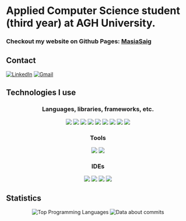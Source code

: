 # Applied Computer Science student (third year) at AGH University.

### Checkout my website on Github Pages: [MasiaSaig](https://masiasaig.github.io/)

## Contact ##
<a href="www.linkedin.com/in/maciej-lukasz-mueller">![LinkedIn](https://img.shields.io/badge/linkedin-%230077B5.svg?style=for-the-badge&logo=linkedin&logoColor=white)</a>
<a href="mailto:mullermaciej12@gmail.com">![Gmail](https://img.shields.io/badge/Gmail-D14836?style=for-the-badge&logo=gmail&logoColor=white)</a>

## Technologies I use ##
<h3 align="center">Languages, libraries, frameworks, etc.</h3>
<p align="center">
  <a target="_blank" href="https://devdocs.io/c/"><img src="https://skillicons.dev/icons?i=c" /></a>
  <a target="_blank" href="https://devdocs.io/cpp/"><img src="https://skillicons.dev/icons?i=cpp" /></a>
  <a target="_blank" href="https://devdocs.io/qt/"><img src="https://skillicons.dev/icons?i=qt" /></a>
  <a target="_blank" href="https://www.python.org/"><img src="https://skillicons.dev/icons?i=python" /></a>
  <a target="_blank" href="https://devdocs.io/html/"><img src="https://skillicons.dev/icons?i=html" /></a>
  <a target="_blank" href="https://devdocs.io/css/"><img src="https://skillicons.dev/icons?i=css" /></a>
  <a target="_blank" href="https://devdocs.io/javascript/"><img src="https://skillicons.dev/icons?i=js" /></a>
  <a target="_blank" href="https://devdocs.io/php/"><img src="https://skillicons.dev/icons?i=php" /></a>
<!--   <a target="_blank" href="https://www.java.com"><img src="https://skillicons.dev/icons?i=java" /></a> -->
  <a target="_blank" href="https://www.postgresql.org/"><img src="https://skillicons.dev/icons?i=postgres" /></a>
</p>

<h3 align="center">Tools</h3>
<p align="center">
  <a target="_blank" href="https://git-scm.com"><img src="https://skillicons.dev/icons?i=git" /></a>
  <a target="_blank" href="https://cmake.org/"><img src="https://skillicons.dev/icons?i=cmake" /></a>
</p>

<h3 align="center">IDEs</h3>
<p align="center">
  <a target="_blank" href="https://visualstudio.microsoft.com/"><img src="https://skillicons.dev/icons?i=visualstudio" /></a>
  <a target="_blank" href="https://code.visualstudio.com/"><img src="https://skillicons.dev/icons?i=vscode" /></a>
  <a target="_blank" href="https://www.vim.org/"><img src="https://skillicons.dev/icons?i=vim" /></a>
  <a target="_blank" href="https://doc.qt.io/qtcreator/"><img src="https://skillicons.dev/icons?i=qt" /></a>
</p>

## Statistics ##
<!-- 
### Future plans ### -->
<!--
I was thinking of getting to know C# together with .Net Framework, because I see it very often used in some desktop applications. So I thought it would be nice to know, how to quickly create some simple (or even some more advanced) programs to share with my friends and create their sometimes silly application ideas. <br>
--> 
<!--
In further future, I want to buy some pcb, mabe like an arduino or raspberry pi, just to get started and try it out. But I do not have any project ideas, for now. I was also wondering, if using a regular circuit board would be better, as it would surly be more challanging, since I would also have to learn more about electronics and circuit design.
-->
<p align="center">
  <img alt="Top Programming Languages" src="https://github-readme-stats.vercel.app/api/top-langs/?username=MasiaSaig&layout=compact&bg_color=282a36&text_color=f8f8f2&title_color=f8f8f2" />
  <picture>
    <source display="inline-block"
      srcset="https://github-readme-stats.vercel.app/api?username=anuraghazra&show_icons=true&hide_title=true"
      media="(prefers-color-scheme: light), (prefers-color-scheme: no-preference)"
    />
    <source display="inline-block"
      srcset="https://github-readme-stats.vercel.app/api?username=MasiaSaig&show_icons=true&hide_title=true&theme=dracula"
      media="(prefers-color-scheme: dark)"
    />
      <img alt="Data about commits" src="https://github-readme-stats.vercel.app/api?username=MasiaSaig&show_icons=true&hide_title=true&bg_color=282a36&text_color=f8f8f2" />
  </picture>
</p>

<!--
<picture>
  <source
    srcset="https://github-readme-stats.vercel.app/api/top-langs/?username=MasiaSaig&size_weight=0.5&count_weight=0.5"
    media="(prefers-color-scheme: light), (prefers-color-scheme: no-preference)"
  />
  <source
    srcset="https://github-readme-stats.vercel.app/api/top-langs/?username=MasiaSaig&size_weight=0.5&count_weight=0.5&theme=dracula"
    media="(prefers-color-scheme: dark)"
  />
  <img alt="Data about commits" src="https://github-readme-stats.vercel.app/api/top-langs/?username=MasiaSaig&size_weight=0.5&count_weight=0.5" />
</picture>
--!>
